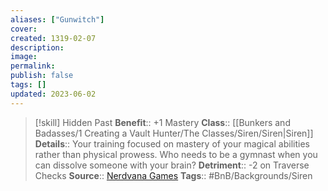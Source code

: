 ```yaml
---
aliases: ["Gunwitch"]
cover: 
created: 1319-02-07
description: 
image: 
permalink: 
publish: false
tags: []
updated: 2023-06-02
---
```


>[!skill] Hidden Past
> **Benefit**:: +1 Mastery
> **Class**:: [[Bunkers and Badasses/1 Creating a Vault Hunter/The Classes/Siren/Siren|Siren]]
> **Details**:: Your training focused on mastery of your magical abilities rather than physical prowess. Who needs to be a gymnast when you can dissolve someone with your brain?
> **Detriment**:: -2 on Traverse Checks
> **Source**:: [Nerdvana Games](https://nerdvanagames.com)
> **Tags**:: #BnB/Backgrounds/Siren 
